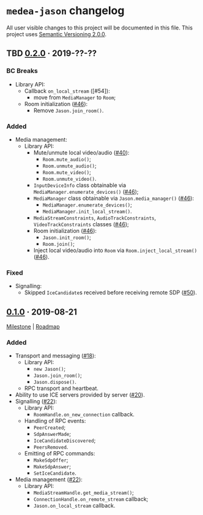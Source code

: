 `medea-jason` changelog
=======================

All user visible changes to this project will be documented in this file. This project uses [Semantic Versioning 2.0.0].




## TBD [0.2.0] · 2019-??-??
[0.2.0]: /../../tree/medea-jason-0.2.0/jason

### BC Breaks

- Library API:
    - Callback `on_local_stream` ([#54]):
        - move from `MediaManager` to `Room`;  
    - Room initialization ([#46]):
        - Remove `Jason.join_room()`.

### Added

- Media management:
    - Library API:
        - Mute/unmute local video/audio ([#40](/../../pull/40)):
            - `Room.mute_audio()`;
            - `Room.unmute_audio()`;
            - `Room.mute_video()`;
            - `Room.unmute_video()`.
        - `InputDeviceInfo` class obtainable via `MediaManager.enumerate_devices()` ([#46]);
        - `MediaManager` class obtainable via `Jason.media_manager()` ([#46]):
            - `MediaManager.enumerate_devices()`;
            - `MediaManager.init_local_stream()`.
        - `MediaStreamConstraints`, `AudioTrackConstraints`, `VideoTrackConstraints` classes ([#46]);
        - Room initialization ([#46]):
            - `Jason.init_room()`;
            - `Room.join()`;
        - Inject local video/audio into `Room` via `Room.inject_local_stream()` ([#46](/../../pull/46)). 

### Fixed

- Signalling:
    - Skipped `IceCandidate`s received before receiving remote SDP ([#50](/../../pull/50)).

[#46]: /../../pull/46




## [0.1.0] · 2019-08-21
[0.1.0]: /../../tree/medea-jason-0.1.0/jason

[Milestone](/../../milestone/1) | [Roadmap](/../../issues/8)

### Added

- Transport and messaging ([#18](/../../pull/18)):
    - Library API:
        - `new Jason()`;
        - `Jason.join_room()`;
        - `Jason.dispose()`.
    - RPC transport and heartbeat.
- Ability to use ICE servers provided by server ([#20](/../../pull/20)).
- Signalling ([#22](/../../pull/22)):
    - Library API:
       - `RoomHandle.on_new_connection` callback.
    - Handling of RPC events:
        - `PeerCreated`;
        - `SdpAnswerMade`;
        - `IceCandidateDiscovered`;
        - `PeersRemoved`.
    - Emitting of RPC commands:
        - `MakeSdpOffer`;
        - `MakeSdpAnswer`;
        - `SetIceCandidate`.
- Media management ([#22](/../../pull/22)):
    - Library API:
        - `MediaStreamHandle.get_media_stream()`;
        - `ConnectionHandle.on_remote_stream` callback;
        - `Jason.on_local_stream` callback.





[Semantic Versioning 2.0.0]: https://semver.org
